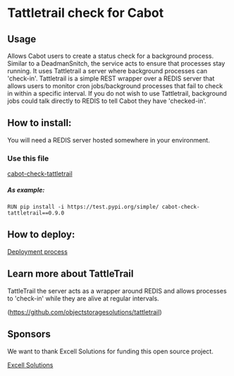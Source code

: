 # Tattletrail check for Cabot

## Usage
Allows Cabot users to create a status check for a background process. Similar to a DeadmanSnitch, the service acts to ensure that processes stay running. It uses Tattletrail a server where background processes can 'check-in'.  Tattletrail is a simple REST wrapper over a REDIS server that allows users to monitor cron jobs/background processes that fail to check in within a specific interval.      If you do not wish to use Tattletrail, background jobs could talk directly to REDIS to tell Cabot they have 'checked-in'. 
 

## How to install:
You will need a REDIS server hosted somewhere in your environment.

### Use this file
[cabot-check-tattletrail](https://test.pypi.org/project/cabot-check-tattletrail/)

##### As example: 

```RUN pip install -i https://test.pypi.org/simple/ cabot-check-tattletrail==0.9.0```

## How to deploy:

[Deployment process](https://github.com/objectstoragesolutions/cabot-check-tattletrail/wiki/How-to-deploy.)

## Learn more about TattleTrail

TattleTrail the server acts as a wrapper around REDIS and allows processes to 'check-in' while they are alive at regular intervals. 

(https://github.com/objectstoragesolutions/tattletrail)

## Sponsors

We want to thank Excell Solutions for funding this open source project.

[Excell Solutions](http://www.excell.solutions/)

